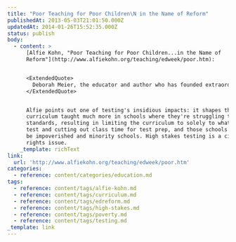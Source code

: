 ```yaml
---
title: "Poor Teaching for Poor Children\N in the Name of Reform"
publishedAt: 2013-05-03T21:01:50.000Z
updatedAt: 2014-01-26T15:52:35.000Z
status: publish
body:
  - content: >
      [Alfie Kohn, "Poor Teaching for Poor Children...in the Name of
      Reform"](http://www.alfiekohn.org/teaching/edweek/poor.htm):


      <ExtendedQuote>
        Deborah Meier, the educator and author who has founded extraordinary schools in New York and Boston, points out that the very idea of "school" has radically different meanings for middle-class kids, who are "expected to have opinions," and poor kids, who are expected to do what they're told. Schools for the well-off are about inquiry and choices; schools for the poor are about drills and compliance. The two types of institutions "barely have any connection to each other," she says.
      </ExtendedQuote>


      Alfie points out one of testing's insidious impacts: it shapes the
      curriculum taught much more in schools where they're struggling to meet
      standards, resulting in limiting the curriculum to solely to what's on the
      test and cutting out class time for test prep, and those schools tend to
      be impoverished and minority schools. High stakes testing is a civil
      rights issue.
    _template: richText
link:
  url: 'http://www.alfiekohn.org/teaching/edweek/poor.htm'
categories:
  - reference: content/categories/education.md
tags:
  - reference: content/tags/alfie-kohn.md
  - reference: content/tags/curriculum.md
  - reference: content/tags/edreform.md
  - reference: content/tags/high-stakes.md
  - reference: content/tags/poverty.md
  - reference: content/tags/testing.md
_template: link
---
```



